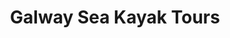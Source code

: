 ---
title: "Galway Sea Kayak Tours"
address: "The Forge, Lisheenageeha, Headford, Co. Galway"
tel: "+353 (0)93 36 097"
county: "Galway"
category: "Canoeing Kayaking"
type: "Content"
lat: "53.27194595336914"
lng: "-9.04888916015625"
---
